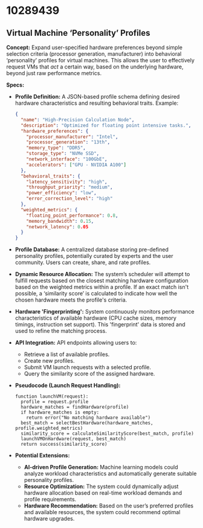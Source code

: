 # 10289439

## Virtual Machine ‘Personality’ Profiles

**Concept:** Expand user-specified hardware preferences beyond simple selection criteria (processor generation, manufacturer) into behavioral ‘personality’ profiles for virtual machines. This allows the user to effectively request VMs that *act* a certain way, based on the underlying hardware, beyond just raw performance metrics.

**Specs:**

*   **Profile Definition:**  A JSON-based profile schema defining desired hardware characteristics and resulting behavioral traits. Example:

    ```json
    {
      "name": "High-Precision Calculation Node",
      "description": "Optimized for floating point intensive tasks.",
      "hardware_preferences": {
        "processor_manufacturer": "Intel",
        "processor_generation": "13th",
        "memory_type": "DDR5",
        "storage_type": "NVMe SSD",
        "network_interface": "100GbE",
        "accelerators": ["GPU - NVIDIA A100"]
      },
      "behavioral_traits": {
        "latency_sensitivity": "high",
        "throughput_priority": "medium",
        "power_efficiency": "low",
        "error_correction_level": "high"
      },
      "weighted_metrics": {
        "floating_point_performance": 0.8,
        "memory_bandwidth": 0.15,
        "network_latency": 0.05
      }
    }
    ```

*   **Profile Database:**  A centralized database storing pre-defined personality profiles, potentially curated by experts and the user community.  Users can create, share, and rate profiles.

*   **Dynamic Resource Allocation:** The system’s scheduler will attempt to fulfill requests based on the closest matching hardware configuration based on the weighted metrics within a profile.  If an exact match isn't possible, a ‘similarity score’ is calculated to indicate how well the chosen hardware meets the profile's criteria.

*   **Hardware 'Fingerprinting':** System continuously monitors performance characteristics of available hardware (CPU cache sizes, memory timings, instruction set support). This 'fingerprint' data is stored and used to refine the matching process.

*   **API Integration:** API endpoints allowing users to:
    *   Retrieve a list of available profiles.
    *   Create new profiles.
    *   Submit VM launch requests with a selected profile.
    *   Query the similarity score of the assigned hardware.

*   **Pseudocode (Launch Request Handling):**

    ```
    function launchVM(request):
      profile = request.profile
      hardware_matches = findHardware(profile)
      if hardware_matches is empty:
        return error("No matching hardware available")
      best_match = selectBestHardware(hardware_matches, profile.weighted_metrics)
      similarity_score = calculateSimilarityScore(best_match, profile)
      launchVMOnHardware(request, best_match)
      return success(similarity_score)
    ```

*   **Potential Extensions:**
    *   **AI-driven Profile Generation:**  Machine learning models could analyze workload characteristics and automatically generate suitable personality profiles.
    *   **Resource Optimization:** The system could dynamically adjust hardware allocation based on real-time workload demands and profile requirements.
    *   **Hardware Recommendation:** Based on the user’s preferred profiles and available resources, the system could recommend optimal hardware upgrades.